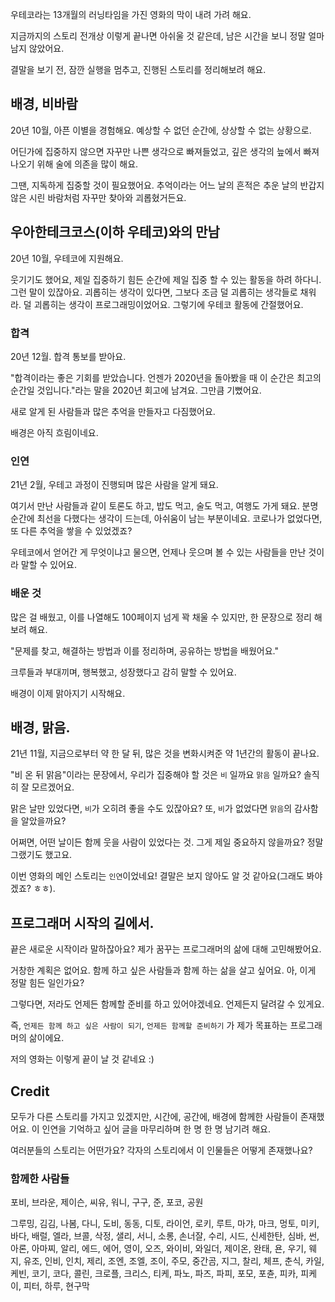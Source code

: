 우테코라는 13개월의 러닝타임을 가진 영화의 막이 내려 가려 해요.

지금까지의 스토리 전개상 이렇게 끝나면 아쉬울 것 같은데, 남은 시간을 보니 정말 얼마 남지 않았어요.

결말을 보기 전, 잠깐 실행을 멈추고, 진행된 스토리를 정리해보려 해요.

## 배경, 비바람

20년 10월, 아픈 이별을 경험해요. 예상할 수 없던 순간에, 상상할 수 없는 상황으로.

어딘가에 집중하지 않으면 자꾸만 나쁜 생각으로 빠져들었고, 깊은 생각의 늪에서 빠져나오기 위해 술에 의존을 많이 해요.

그땐, 지독하게 집중할 것이 필요했어요. 추억이라는 어느 날의 흔적은 추운 날의 반갑지 않은 시린 바람처럼 자꾸만 찾아와 괴롭혔거든요.

## 우아한테크코스(이하 우테코)와의 만남

20년 10월, 우테코에 지원해요.

웃기기도 했어요, 제일 집중하기 힘든 순간에 제일 집중 할 수 있는 활동을 하려 하다니. 그런 말이 있잖아요. 괴롭히는 생각이 있다면, 그보다 조금 덜 괴롭히는 생각들로 채워라. 덜 괴롭히는 생각이 프로그래밍이었어요. 그렇기에 우테코 활동에 간절했어요.

### 합격

20년 12월. 합격 통보를 받아요.

"합격이라는 좋은 기회를 받았습니다. 언젠가 2020년을 돌아봤을 때 이 순간은 최고의 순간일 것입니다."라는 말을 2020년 회고에 남겨요. 그만큼 기뻤어요.

새로 알게 된 사람들과 많은 추억을 만들자고 다짐했어요.

배경은 아직 흐림이네요.

### 인연

21년 2월, 우테고 과정이 진행되며 많은 사람을 알게 돼요.

여기서 만난 사람들과 같이 토론도 하고, 밥도 먹고, 술도 먹고, 여행도 가게 돼요. 분명 순간에 최선을 다했다는 생각이 드는데, 아쉬움이 남는 부분이네요. 코로나가 없었다면, 또 다른 추억을 쌓을 수 있었겠죠?

우테코에서 얻어간 게 무엇이냐고 물으면, 언제나 웃으며 볼 수 있는 사람들을 만난 것이라 말할 수 있어요.

### 배운 것

많은 걸 배웠고, 이를 나열해도 100페이지 넘게 꽉 채울 수 있지만, 한 문장으로 정리 해보려 해요.

"문제를 찾고, 해결하는 방법과 이를 정리하며, 공유하는 방법을 배웠어요."

크루들과 부대끼며, 행복했고, 성장했다고 감히 말할 수 있어요.

배경이 이제 맑아지기 시작해요.

## 배경, 맑음.

21년 11월, 지금으로부터 약 한 달 뒤, 많은 것을 변화시켜준 약 1년간의 활동이 끝나요.

"비 온 뒤 맑음"이라는 문장에서, 우리가 집중해야 할 것은 `비` 일까요 `맑음` 일까요? 솔직히 잘 모르겠어요.

맑은 날만 있었다면, `비`가 오히려 좋을 수도 있잖아요? 또, `비`가 없었다면 `맑음`의 감사함을 알았을까요?

어쩌면, 어떤 날이든 함께 웃을 사람이 있었다는 것. 그게 제일 중요하지 않을까요? 정말 그랬기도 했고요.

이번 영화의 메인 스토리는 `인연`이었네요! 결말은 보지 않아도 알 것 같아요(그래도 봐야겠죠? ㅎㅎ).

## 프로그래머 시작의 길에서.

끝은 새로운 시작이라 말하잖아요? 제가 꿈꾸는 프로그래머의 삶에 대해 고민해봤어요.

거창한 계획은 없어요. 함께 하고 싶은 사람들과 함께 하는 삶을 살고 싶어요. 아, 이게 정말 힘든 일인가요?

그렇다면, 저라도 언제든 함께할 준비를 하고 있어야겠네요. 언제든지 달려갈 수 있게요.

즉, `언제든 함께 하고 싶은 사람이 되기`, `언제든 함께할 준비하기` 가 제가 목표하는 프로그래머의 삶이에요.

저의 영화는 이렇게 끝이 날 것 같네요 :)

## Credit

모두가 다른 스토리를 가지고 있겠지만, 시간에, 공간에, 배경에 함께한 사람들이 존재했어요. 이 인연을 기억하고 싶어 글을 마무리하며 한 명 한 명 남기려 해요.

여러분들의 스토리는 어떤가요?  각자의 스토리에서 이 인물들은 어떻게 존재했나요?

### 함께한 사람들

포비, 브라운, 제이슨, 씨유, 워니, 구구, 준, 포코, 공원

그루밍, 김김, 나봄, 다니, 도비, 동동, 디토, 라이언, 로키, 루트, 마갸, 마크, 멍토, 미키, 바다, 배럴, 엘라, 브콜, 삭정, 샐리, 서니, 소롱, 손너잘, 수리, 시드, 신세한탄, 심바, 썬, 아론, 아마찌, 알리, 에드, 에어, 영이, 오즈, 와이비, 와일더, 제이온, 완태, 욘, 우기, 웨지, 유조, 인비, 인치, 제리, 조엔, 조엘, 조이, 주모, 중간곰, 지그, 찰리, 체프, 춘식, 카일, 케빈, 코기, 코다, 콜린, 크로플, 크리스, 티케, 파노, 파즈, 파피, 포모, 포츈, 피카, 피케이, 피터, 하루, 현구막